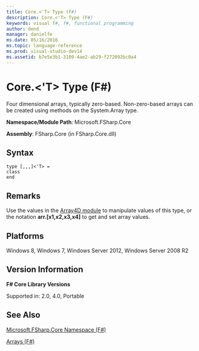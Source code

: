 ```yaml
---
title: Core.<'T> Type (F#)
description: Core.<'T> Type (F#)
keywords: visual f#, f#, functional programming
author: dend
manager: danielfe
ms.date: 05/16/2016
ms.topic: language-reference
ms.prod: visual-studio-dev14
ms.assetid: b7e5e3b1-3109-4ae2-ab29-f272092bc0a4 
---
```


# Core.<'T> Type (F#)

Four dimensional arrays, typically zero-based. Non-zero-based arrays can be created using methods on the System.Array type.

**Namespace/Module Path**: Microsoft.FSharp.Core

**Assembly**: FSharp.Core (in FSharp.Core.dll)


## Syntax

```
type [,,,]<'T> =
class
end
```

## Remarks
Use the values in the [Array4D module](https://msdn.microsoft.com/library/9fdbd023-7c17-4a68-a405-8a1b826ac032) to manipulate values of this type, or the notation **arr.[x1,x2,x3,x4]** to get and set array values.


## Platforms
Windows 8, Windows 7, Windows Server 2012, Windows Server 2008 R2


## Version Information
**F# Core Library Versions**

Supported in: 2.0, 4.0, Portable




## See Also
[Microsoft.FSharp.Core Namespace &#40;F&#35;&#41;](Microsoft.FSharp.Core-Namespace-%5BFSharp%5D.md)

[Arrays &#40;F&#35;&#41;](Arrays-%5BFSharp%5D.md)

